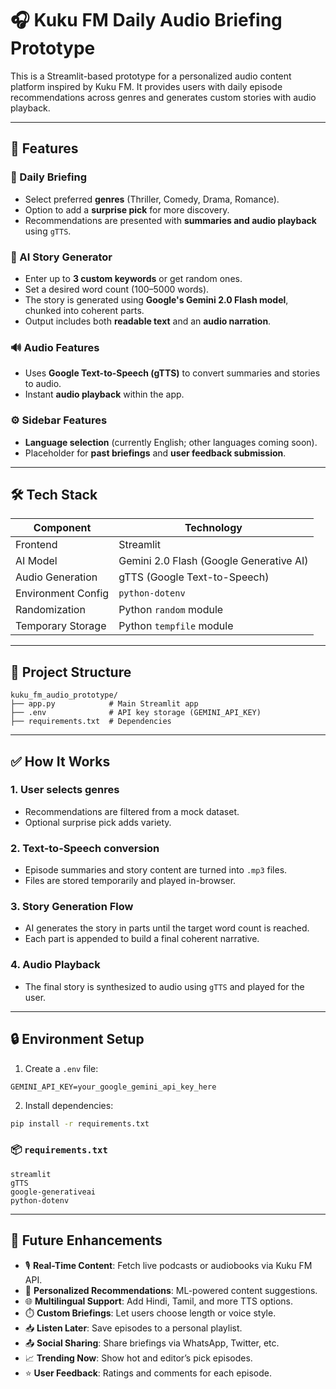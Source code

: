 # 🎧 Kuku FM Daily Audio Briefing Prototype

This is a Streamlit-based prototype for a personalized audio content platform inspired by Kuku FM. It provides users with daily episode recommendations across genres and generates custom stories with audio playback.

---

## 🌟 Features

### 📌 Daily Briefing
- Select preferred **genres** (Thriller, Comedy, Drama, Romance).
- Option to add a **surprise pick** for more discovery.
- Recommendations are presented with **summaries and audio playback** using `gTTS`.

### 🧠 AI Story Generator
- Enter up to **3 custom keywords** or get random ones.
- Set a desired word count (100–5000 words).
- The story is generated using **Google's Gemini 2.0 Flash model**, chunked into coherent parts.
- Output includes both **readable text** and an **audio narration**.

### 🔊 Audio Features
- Uses **Google Text-to-Speech (gTTS)** to convert summaries and stories to audio.
- Instant **audio playback** within the app.

### ⚙️ Sidebar Features
- **Language selection** (currently English; other languages coming soon).
- Placeholder for **past briefings** and **user feedback submission**.

---

## 🛠️ Tech Stack

| Component           | Technology                        |
|--------------------|-----------------------------------|
| Frontend           | Streamlit                         |
| AI Model           | Gemini 2.0 Flash (Google Generative AI) |
| Audio Generation   | gTTS (Google Text-to-Speech)      |
| Environment Config | `python-dotenv`                   |
| Randomization      | Python `random` module            |
| Temporary Storage  | Python `tempfile` module          |

---

## 📂 Project Structure

```
kuku_fm_audio_prototype/
├── app.py            # Main Streamlit app
├── .env              # API key storage (GEMINI_API_KEY)
├── requirements.txt  # Dependencies
```

---

## ✅ How It Works

### 1. **User selects genres**
- Recommendations are filtered from a mock dataset.
- Optional surprise pick adds variety.

### 2. **Text-to-Speech conversion**
- Episode summaries and story content are turned into `.mp3` files.
- Files are stored temporarily and played in-browser.

### 3. **Story Generation Flow**
- AI generates the story in parts until the target word count is reached.
- Each part is appended to build a final coherent narrative.

### 4. **Audio Playback**
- The final story is synthesized to audio using `gTTS` and played for the user.

---

## 🔒 Environment Setup

1. Create a `.env` file:
```
GEMINI_API_KEY=your_google_gemini_api_key_here
```

2. Install dependencies:
```bash
pip install -r requirements.txt
```

### 📦 `requirements.txt`
```
streamlit
gTTS
google-generativeai
python-dotenv
```

---

## 🎯 Future Enhancements

- 🎙️ **Real-Time Content**: Fetch live podcasts or audiobooks via Kuku FM API.
- 🧬 **Personalized Recommendations**: ML-powered content suggestions.
- 🌐 **Multilingual Support**: Add Hindi, Tamil, and more TTS options.
- ⏱️ **Custom Briefings**: Let users choose length or voice style.
- 📥 **Listen Later**: Save episodes to a personal playlist.
- 📤 **Social Sharing**: Share briefings via WhatsApp, Twitter, etc.
- 📈 **Trending Now**: Show hot and editor’s pick episodes.
- ⭐ **User Feedback**: Ratings and comments for each episode.
